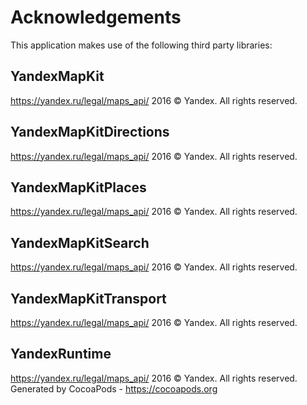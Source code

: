 # Acknowledgements
This application makes use of the following third party libraries:

## YandexMapKit

https://yandex.ru/legal/maps_api/ 2016 © Yandex. All rights reserved.

## YandexMapKitDirections

https://yandex.ru/legal/maps_api/ 2016 © Yandex. All rights reserved.

## YandexMapKitPlaces

https://yandex.ru/legal/maps_api/ 2016 © Yandex. All rights reserved.

## YandexMapKitSearch

https://yandex.ru/legal/maps_api/ 2016 © Yandex. All rights reserved.

## YandexMapKitTransport

https://yandex.ru/legal/maps_api/ 2016 © Yandex. All rights reserved.

## YandexRuntime

https://yandex.ru/legal/maps_api/ 2016 © Yandex. All rights reserved.
Generated by CocoaPods - https://cocoapods.org
